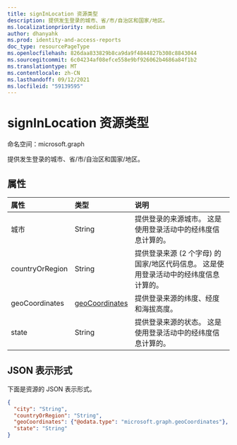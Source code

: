 ```yaml
---
title: signInLocation 资源类型
description: 提供发生登录的城市、省/市/自治区和国家/地区。
ms.localizationpriority: medium
author: dhanyahk
ms.prod: identity-and-access-reports
doc_type: resourcePageType
ms.openlocfilehash: 826daa833829b8ca9da9f4844827b308c8843044
ms.sourcegitcommit: 6c04234af08efce558e9bf926062b4686a84f1b2
ms.translationtype: MT
ms.contentlocale: zh-CN
ms.lasthandoff: 09/12/2021
ms.locfileid: "59139595"
---
```

# <a name="signinlocation-resource-type"></a>signInLocation 资源类型

命名空间：microsoft.graph

提供发生登录的城市、省/市/自治区和国家/地区。

## <a name="properties"></a>属性

| 属性     | 类型   |说明|
|:---------------|:--------|:----------|
|城市|String|提供登录的来源城市。 这是使用登录活动中的经纬度信息计算的。|
|countryOrRegion|String|提供登录来源 (2 个字母) 的国家/地区代码信息。  这是使用登录活动中的经纬度信息计算的。|
|geoCoordinates|[geoCoordinates](geocoordinates.md)|提供登录来源的纬度、经度和海拔高度。|
|state|String|提供登录来源的状态。 这是使用登录活动中的经纬度信息计算的。|

## <a name="json-representation"></a>JSON 表示形式

下面是资源的 JSON 表示形式。

<!-- {
  "blockType": "resource",
  "optionalProperties": [

  ],
  "@odata.type": "microsoft.graph.signInLocation"
}-->

```json
{
  "city": "String",
  "countryOrRegion": "String",
  "geoCoordinates": {"@odata.type": "microsoft.graph.geoCoordinates"},
  "state": "String"
}

```

<!-- uuid: 8fcb5dbc-d5aa-4681-8e31-b001d5168d79
2015-10-25 14:57:30 UTC -->
<!-- {
  "type": "#page.annotation",
  "description": "signInLocation resource",
  "keywords": "",
  "section": "documentation",
  "tocPath": ""
}-->

